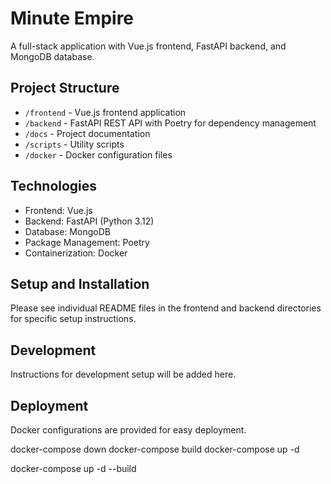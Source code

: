 # Minute Empire

A full-stack application with Vue.js frontend, FastAPI backend, and MongoDB database.

## Project Structure

- `/frontend` - Vue.js frontend application
- `/backend` - FastAPI REST API with Poetry for dependency management
- `/docs` - Project documentation
- `/scripts` - Utility scripts
- `/docker` - Docker configuration files

## Technologies

- Frontend: Vue.js
- Backend: FastAPI (Python 3.12)
- Database: MongoDB
- Package Management: Poetry
- Containerization: Docker

## Setup and Installation

Please see individual README files in the frontend and backend directories for specific setup instructions.

## Development

Instructions for development setup will be added here.

## Deployment

Docker configurations are provided for easy deployment. 


docker-compose down
docker-compose build
docker-compose up -d

docker-compose up -d --build